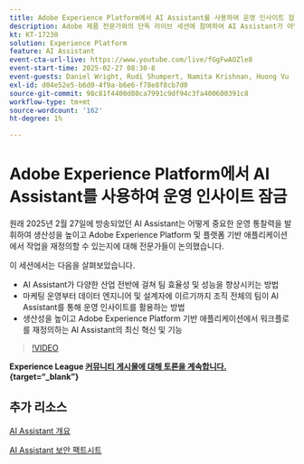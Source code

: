 ```yaml
---
title: Adobe Experience Platform에서 AI Assistant를 사용하여 운영 인사이트 잠금
description: Adobe 제품 전문가와의 단독 라이브 세션에 참여하여 AI Assistant가 어떻게 중요한 운영 통찰력을 발휘하는지 알아보고, 생산성을 높이고, Adobe Experience Platform 및 플랫폼 기반 애플리케이션에서 작업을 재정의할 수 있는지 알아보십시오.
kt: KT-17230
solution: Experience Platform
feature: AI Assistant
event-cta-url-live: https://www.youtube.com/live/fGgFwAOZle8
event-start-time: 2025-02-27 08:30-8
event-guests: Daniel Wright, Rudi Shumpert, Namita Krishnan, Huong Vu
exl-id: d04e52e5-b6d0-4f9a-b6e6-f78e8f8cb7d0
source-git-commit: 98c81f4400d80ca7991c9df94c3fa400600391c8
workflow-type: tm+mt
source-wordcount: '162'
ht-degree: 1%

---
```


# Adobe Experience Platform에서 AI Assistant를 사용하여 운영 인사이트 잠금

원래 2025년 2월 27일에 방송되었던 AI Assistant는 어떻게 중요한 운영 통찰력을 발휘하여 생산성을 높이고 Adobe Experience Platform 및 플랫폼 기반 애플리케이션에서 작업을 재정의할 수 있는지에 대해 전문가들이 논의했습니다.

이 세션에서는 다음을 살펴보았습니다.

* AI Assistant가 다양한 산업 전반에 걸쳐 팀 효율성 및 성능을 향상시키는 방법
* 마케팅 운영부터 데이터 엔지니어 및 설계자에 이르기까지 조직 전체의 팀이 AI Assistant를 통해 운영 인사이트를 활용하는 방법
* 생산성을 높이고 Adobe Experience Platform 기반 애플리케이션에서 워크플로를 재정의하는 AI Assistant의 최신 혁신 및 기능

>[!VIDEO](https://video.tv.adobe.com/v/3448635/?quality=12&learn=on)

**Experience League [커뮤니티 게시물에 대해 토론을 계속합니다.](https://experienceleaguecommunities.adobe.com/t5/adobe-experience-platform/adobe-experience-league-live-unlocking-operational-insights-with/td-p/738208){target=“_blank”}**

## 추가 리소스

[AI Assistant 개요](https://experienceleague.adobe.com/ko/docs/platform-learn/tutorials/ai-assistant/overview)

[AI Assistant 보안 팩트시트](https://www.adobe.com/content/dam/cc/en/trust-center/ungated/whitepapers/experience-cloud/adobe-ai-assistant-in-aep-security-fact-sheet.pdf)

